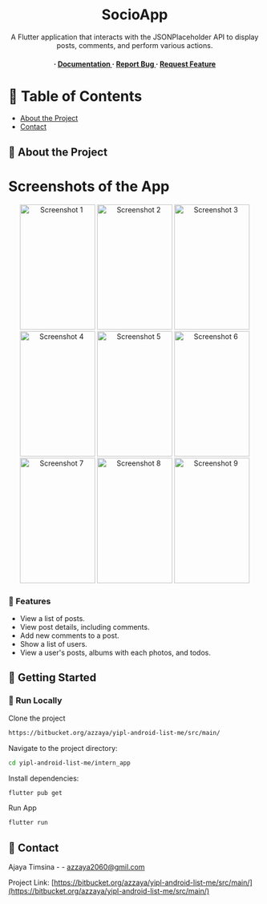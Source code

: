 #
<div align='center'>

<h1>SocioApp</h1>
<p>A Flutter application that interacts with the JSONPlaceholder API to display posts, comments, and perform various actions.</p>

<h4> <span> · </span> <a href="https://github.com/AzZaya0/ yipl-android-list-me/blob/master/README.md"> Documentation </a> <span> · </span> <a href="https://github.com/AzZaya0/ yipl-android-list-me/issues"> Report Bug </a> <span> · </span> <a href="https://github.com/AzZaya0/ yipl-android-list-me/issues"> Request Feature </a> </h4>


</div>

# :notebook_with_decorative_cover: Table of Contents

- [About the Project](#star2-about-the-project)
- [Contact](#handshake-contact)


## :star2: About the Project
#
# Screenshots of the App
<div align="center">
  <img src="intern_app/assets/images/1.png" alt="Screenshot 1" width="150" height="250" />
  <img src="intern_app/assets/images/2.png" alt="Screenshot 2" width="150" height="250" />
  <img src="intern_app/assets/images/3.png" alt="Screenshot 3" width="150" height="250" />
  <img src="intern_app/assets/images/4.png" alt="Screenshot 4" width="150" height="250" />
  <img src="intern_app/assets/images/5.png" alt="Screenshot 5" width="150" height="250" />
  <img src="intern_app/assets/images/6.png" alt="Screenshot 6" width="150" height="250" />
  <img src="intern_app/assets/images/7.png" alt="Screenshot 7" width="150" height="250" />
  <img src="intern_app/assets/images/8.png" alt="Screenshot 8" width="150" height="250" />
  <img src="intern_app/assets/images/9.png" alt="Screenshot 9" width="150" height="250" />
</div>

### :dart: Features
- View a list of posts.
- View post details, including comments.
- Add new comments to a post.
- Show a list of users.
- View a user's posts, albums with each photos, and todos.


## :toolbox: Getting Started

### :running: Run Locally

Clone the project

```bash
https://bitbucket.org/azzaya/yipl-android-list-me/src/main/
```
Navigate to the project directory:
```bash
cd yipl-android-list-me/intern_app
```
Install dependencies:
```bash
flutter pub get
```
Run App
```bash
flutter run
```


## :handshake: Contact

Ajaya Timsina - - azzaya2060@gmil.com

Project Link: [https://bitbucket.org/azzaya/yipl-android-list-me/src/main/](https://bitbucket.org/azzaya/yipl-android-list-me/src/main/)